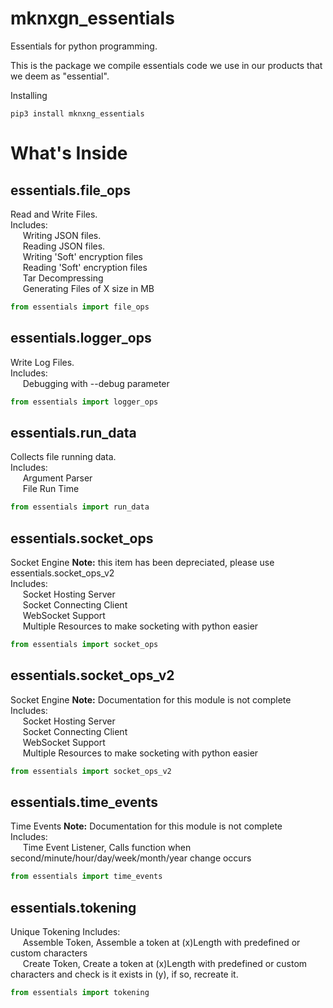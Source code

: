 # mknxgn_essentials
Essentials for python programming.

This is the package we compile essentials code we use in our products that we deem as "essential".

Installing
```
pip3 install mknxng_essentials
```

# What's Inside


## essentials.file_ops
Read and Write Files.<br>
Includes:<br>
&nbsp;&nbsp;&nbsp;&nbsp;&nbsp;Writing JSON files.<br>
&nbsp;&nbsp;&nbsp;&nbsp;&nbsp;Reading JSON files.<br>
&nbsp;&nbsp;&nbsp;&nbsp;&nbsp;Writing 'Soft' encryption files<br>
&nbsp;&nbsp;&nbsp;&nbsp;&nbsp;Reading 'Soft' encryption files<br>
&nbsp;&nbsp;&nbsp;&nbsp;&nbsp;Tar Decompressing<br>
&nbsp;&nbsp;&nbsp;&nbsp;&nbsp;Generating Files of X size in MB<br>

``` python
from essentials import file_ops
```

## essentials.logger_ops
Write Log Files.<br>
Includes:<br>
&nbsp;&nbsp;&nbsp;&nbsp;&nbsp;Debugging with --debug parameter<br>

``` python
from essentials import logger_ops
```

## essentials.run_data
Collects file running data.<br>
Includes:<br>
&nbsp;&nbsp;&nbsp;&nbsp;&nbsp;Argument Parser<br>
&nbsp;&nbsp;&nbsp;&nbsp;&nbsp;File Run Time<br>

``` python
from essentials import run_data
```

## essentials.socket_ops
Socket Engine <b>Note:</b> this item has been depreciated, please use essentials.socket_ops_v2<br>
Includes:<br>
&nbsp;&nbsp;&nbsp;&nbsp;&nbsp;Socket Hosting Server<br>
&nbsp;&nbsp;&nbsp;&nbsp;&nbsp;Socket Connecting Client<br>
&nbsp;&nbsp;&nbsp;&nbsp;&nbsp;WebSocket Support<br>
&nbsp;&nbsp;&nbsp;&nbsp;&nbsp;Multiple Resources to make socketing with python easier<br>

``` python
from essentials import socket_ops
```
## essentials.socket_ops_v2
Socket Engine <b>Note:</b> Documentation for this module is not complete<br>
Includes:<br>
&nbsp;&nbsp;&nbsp;&nbsp;&nbsp;Socket Hosting Server<br>
&nbsp;&nbsp;&nbsp;&nbsp;&nbsp;Socket Connecting Client<br>
&nbsp;&nbsp;&nbsp;&nbsp;&nbsp;WebSocket Support<br>
&nbsp;&nbsp;&nbsp;&nbsp;&nbsp;Multiple Resources to make socketing with python easier<br>

``` python
from essentials import socket_ops_v2
```

## essentials.time_events
Time Events <b>Note:</b> Documentation for this module is not complete<br>
Includes:<br>
&nbsp;&nbsp;&nbsp;&nbsp;&nbsp;Time Event Listener, Calls function when second/minute/hour/day/week/month/year change occurs<br>

``` python
from essentials import time_events
```

## essentials.tokening
Unique Tokening
Includes:<br>
&nbsp;&nbsp;&nbsp;&nbsp;&nbsp;Assemble Token, Assemble a token at (x)Length with predefined or custom characters<br>
&nbsp;&nbsp;&nbsp;&nbsp;&nbsp;Create Token, Create a token at (x)Length with predefined or custom characters and check is it exists in (y), if so, recreate it. <br>

``` python
from essentials import tokening
```
